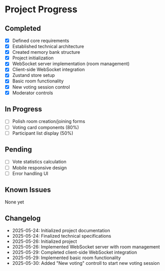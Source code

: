 # Project Progress

## Completed
- [x] Defined core requirements
- [x] Established technical architecture
- [x] Created memory bank structure
- [x] Project initialization
- [x] WebSocket server implementation (room management)
- [x] Client-side WebSocket integration
- [x] Zustand store setup
- [x] Basic room functionality
- [x] New voting session control
- [x] Moderator controls

## In Progress
- [ ] Polish room creation/joining forms
- [ ] Voting card components (80%)
- [ ] Participant list display (50%)

## Pending
- [ ] Vote statistics calculation
- [ ] Mobile responsive design
- [ ] Error handling UI

## Known Issues
None yet

## Changelog
- 2025-05-24: Initialized project documentation
- 2025-05-24: Finalized technical specifications
- 2025-05-26: Initialized project
- 2025-05-26: Implemented WebSocket server with room management
- 2025-05-29: Completed client-side WebSocket integration
- 2025-05-29: Implemented basic room functionality
- 2025-05-30: Added "New voting" controll to start new voting session
